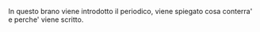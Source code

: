 In questo brano viene introdotto il periodico, viene spiegato cosa conterra' e perche' viene scritto.